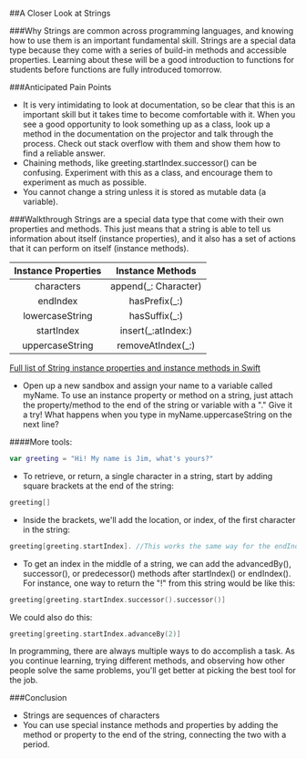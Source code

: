 ##A Closer Look at Strings

###Why
Strings are common across programming languages, and knowing how to use them is an important fundamental skill. Strings are a special data type because they come with a series of build-in methods and accessible properties. Learning about these will be a good introduction to functions for students before functions are fully introduced tomorrow.

###Anticipated Pain Points
- It is very intimidating to look at documentation, so be clear that this is an important skill but it takes time to become comfortable with it. When you see a good opportunity to look something up as a class, look up a method in the documentation on the projector and talk through the process. Check out stack overflow with them and show them how to find a reliable answer.
- Chaining methods, like greeting.startIndex.successor() can be confusing. Experiment with this as a class, and encourage them to experiment as much as possible.
- You cannot change a string unless it is stored as mutable data (a variable).

###Walkthrough
Strings are a special data type that come with their own properties and methods. This just means that a string is able to tell us information about itself (instance properties), and it also has a set of actions that it can perform on itself (instance methods).


Instance Properties |     Instance Methods
:----------------:  |    :------------------:
characters          |     append(_: Character)
endIndex            |     hasPrefix(_:)
lowercaseString     |     hasSuffix(_:)
startIndex          |     insert(_:atIndex:)
uppercaseString     |     removeAtIndex(_:)

[Full list of String instance properties and instance methods in Swift](https://developer.apple.com/library/prerelease/mac/documentation/Swift/Reference/Swift_String_Structure/index.html#//apple_ref/doc/uid/TP40015181-CH1-DontLinkElementID_31)


- Open up a new sandbox and assign your name to a variable called myName. To use an instance property or method on a string, just attach the property/method to the end of the string or variable with a "." Give it a try! What happens when you type in myName.uppercaseString on the next line?



####More tools: 
```Swift 
var greeting = "Hi! My name is Jim, what's yours?" 
```
  - To retrieve, or return, a single character in a string, start by adding square brackets at the end of the string:
```Swift
greeting[]
```
- Inside the brackets, we'll add the location, or index, of the first character in the string:
```Swift
greeting[greeting.startIndex]. //This works the same way for the endIndex property.
```
- To get an index in the middle of a string, we can add the advancedBy(), successor(), or predecessor() methods after startIndex() or endIndex(). For instance, one way to return the "!" from this string would be like this:

```Swift
greeting[greeting.startIndex.successor().successor()]
```

We could also do this:
```Swift
greeting[greeting.startIndex.advanceBy(2)]
```

In programming, there are always multiple ways to do accomplish a task. As you continue learning, trying different methods, and observing how other people solve the same problems, you'll get better at picking the best tool for the job.

###Conclusion
- Strings are sequences of characters
- You can use special instance methods and properties by adding the method or property to the end of the string, connecting the two with a period.
